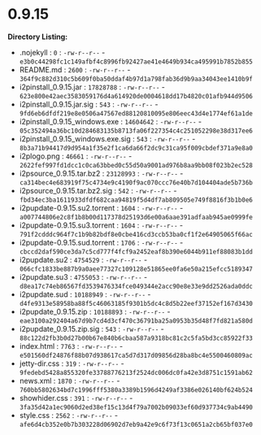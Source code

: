 0.9.15
======

**Directory Listing:**

 - .nojekyll : `0` : `-rw-r--r--` - `e3b0c44298fc1c149afbf4c8996fb92427ae41e4649b934ca495991b7852b855`
 - README.md : `2600` : `-rw-r--r--` - `364f9c882d310c5b609f0ba50ddaf4b97d1a798fab36d9b9aa34043ee1410b9f`
 - i2pinstall_0.9.15.jar : `17828788` : `-rw-r--r--` - `623e800e42aec3583059176d4a614920de0004618dd17b4820c01afb944d9506`
 - i2pinstall_0.9.15.jar.sig : `543` : `-rw-r--r--` - `9fd6eb6dfdf219e8e0506a47567ed88120810095e806eec43d4e1774ef61a1de`
 - i2pinstall_0.9.15_windows.exe : `14604642` : `-rw-r--r--` - `05c352494a36bc10d284683135b8713fa06f227354c4c251052298e38d317ee6`
 - i2pinstall_0.9.15_windows.exe.sig : `543` : `-rw-r--r--` - `8b3a71b94417d9d954a1f35e2f1ca6da66f2dc9c31ca95f009cbdef371a9e8a0`
 - i2plogo.png : `46661` : `-rw-r--r--` - `2622fef997fd1dcc1c0ca63bbed0c55d50a9001ad976b8aa9bb08f023b2ec528`
 - i2psource_0.9.15.tar.bz2 : `23128993` : `-rw-r--r--` - `ca314bec4e683919f75c4734e9c4190f9ac070ccc76e40b7d104404ade5b736b`
 - i2psource_0.9.15.tar.bz2.sig : `542` : `-rw-r--r--` - `fbd34ec3ba1611933dfdf682caa94819f5d4df7ab809505e749f8816f3b1b0e6`
 - i2pupdate-0.9.15.su2.torrent : `1604` : `-rw-r--r--` - `a007744806e2c8f1b8b00d117378d25193d6e00a6aae391adfaab945ae0999fe`
 - i2pupdate-0.9.15.su3.torrent : `1604` : `-rw-r--r--` - `791f2cdddc964f7c1b9b82bdf8e0cbe416cd3ccb53ba0cf1f2e64905065f66ac`
 - i2pupdate-0.9.15.sud.torrent : `1706` : `-rw-r--r--` - `cbccd2daf590ce3da7c5cd777f4fcf9a2452eaf8b390e6044b911ef88083b1dd`
 - i2pupdate.su2 : `4754529` : `-rw-r--r--` - `066cfc1833be887b9a0aee77327c109128e51865ee0fa6e50a215efcc5189347`
 - i2pupdate.su3 : `4755053` : `-rw-r--r--` - `d8ea17c74eb86567fd3539476334fce049344e2acc90e8e33e9dd2526ada0ddc`
 - i2pupdate.sud : `10188949` : `-rw-r--r--` - `d4fe9313e58958ba88f5c46063185f9301b5dc4c8d5b22eef37152ef167d3430`
 - i2pupdate_0.9.15.zip : `10188893` : `-rw-r--r--` - `eae3100a292404a67d9b7cd4d3cf470c36791ba25a0953b35d48f7fd821a580d`
 - i2pupdate_0.9.15.zip.sig : `543` : `-rw-r--r--` - `88c122d2fb3b0d27b00b67e840b6cbaa587a9318bc81c2c5fa5bd3cc85922f33`
 - index.html : `7763` : `-rw-r--r--` - `e501560df24876f88b07d938617ca5d7d317d09856d28ba8bc4e5500460809ac`
 - jetty-dir.css : `319` : `-rw-r--r--` - `9fedebd5428a855320fe33788776213f2524dc006dc0fa42e3d8751c1591ab62`
 - news.xml : `1870` : `-rw-r--r--` - `760bb5802634bd7c1996fff5380a3389b1596d4249af3386e026140bf624b524`
 - showhider.css : `391` : `-rw-r--r--` - `3fa35d42a1ec9060d2ed38ef15c13d4f79a7002b09033ef60d937734c9ab4490`
 - style.css : `2562` : `-rw-r--r--` - `afe6d4cb352e0b7b303228d06902d7eb9a42e9c6f73f13c0651a2cb65bf037e0`
